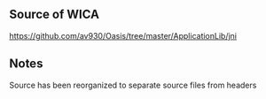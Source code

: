 ## Source of WICA
https://github.com/av930/Oasis/tree/master/ApplicationLib/jni

## Notes
Source has been reorganized to separate source files from headers